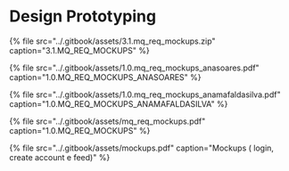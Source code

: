 # Design Prototyping

{% file src="../.gitbook/assets/3.1.mq\_req\_mockups.zip" caption="3.1.MQ\_REQ\_MOCKUPS" %}

{% file src="../.gitbook/assets/1.0.mq\_req\_mockups\_anasoares.pdf" caption="1.0.MQ\_REQ\_MOCKUPS\_ANASOARES" %}

{% file src="../.gitbook/assets/1.0.mq\_req\_mockups\_anamafaldasilva.pdf" caption="1.0.MQ\_REQ\_MOCKUPS\_ANAMAFALDASILVA" %}

{% file src="../.gitbook/assets/mq\_req\_mockups.pdf" caption="1.0.MQ\_REQ\_MOCKUPS" %}

{% file src="../.gitbook/assets/mockups.pdf" caption="Mockups \( login, create account e feed\)" %}

